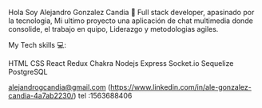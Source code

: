  Hola Soy Alejandro Gonzalez Candia 👋
 Full stack developer, apasinado por la tecnologia,
 Mi ultimo proyecto una aplicación de chat multimedia donde consolide, el trabajo en quipo, 
 Liderazgo y  metodologias agiles. 


My Tech skills 💻:

HTML
CSS
React
Redux
Chakra
Nodejs
Express
Socket.io
Sequelize
PostgreSQL

alejandrogcandia@gmail.com
(https://www.linkedin.com/in/ale-gonzalez-candia-4a7ab2230/)
tel :1563688406

